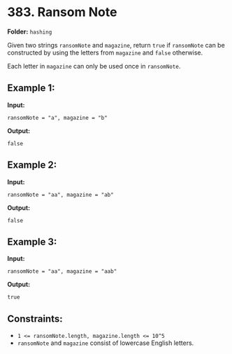 # 383. Ransom Note

**Folder:** `hashing`

Given two strings `ransomNote` and `magazine`, return `true` if `ransomNote` can be constructed by using the letters from `magazine` and `false` otherwise.

Each letter in `magazine` can only be used once in `ransomNote`.

## Example 1:

**Input:** 
```
ransomNote = "a", magazine = "b"
```
**Output:** 
```
false
```

## Example 2:

**Input:** 
```
ransomNote = "aa", magazine = "ab"
```
**Output:** 
```
false
```

## Example 3:

**Input:** 
```
ransomNote = "aa", magazine = "aab"
```
**Output:** 
```
true
```

## Constraints:

- `1 <= ransomNote.length, magazine.length <= 10^5`
- `ransomNote` and `magazine` consist of lowercase English letters.
